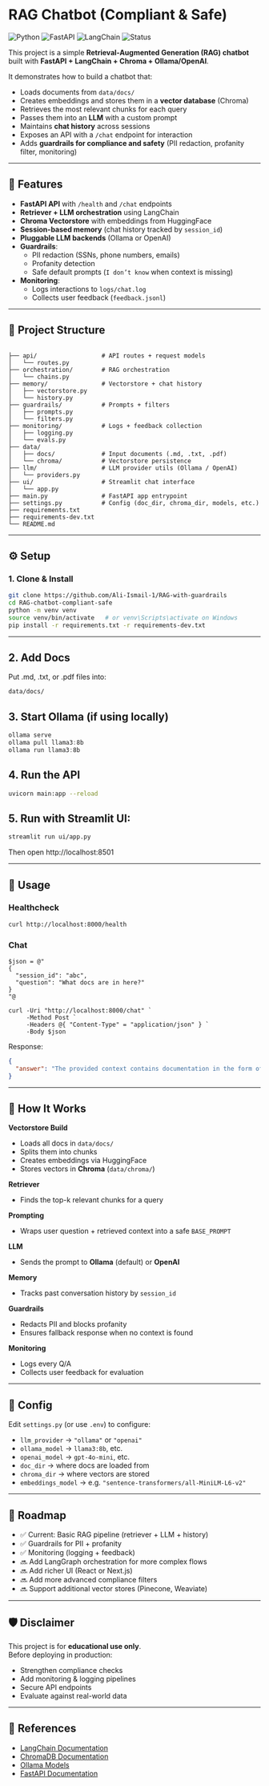 # RAG Chatbot (Compliant & Safe)

![Python](https://img.shields.io/badge/python-3.11-blue)
![FastAPI](https://img.shields.io/badge/FastAPI-0.115-green)
![LangChain](https://img.shields.io/badge/LangChain-0.2.14-yellow)
![Status](https://img.shields.io/badge/status-experimental-orange)

This project is a simple **Retrieval-Augmented Generation (RAG) chatbot** built with **FastAPI + LangChain + Chroma + Ollama/OpenAI**.  

It demonstrates how to build a chatbot that:
- Loads documents from `data/docs/`
- Creates embeddings and stores them in a **vector database** (Chroma)
- Retrieves the most relevant chunks for each query
- Passes them into an **LLM** with a custom prompt
- Maintains **chat history** across sessions
- Exposes an API with a `/chat` endpoint for interaction
- Adds **guardrails for compliance and safety** (PII redaction, profanity filter, monitoring)

---

## 🚀 Features


- **FastAPI API** with `/health` and `/chat` endpoints
- **Retriever + LLM orchestration** using LangChain
- **Chroma Vectorstore** with embeddings from HuggingFace
- **Session-based memory** (chat history tracked by `session_id`)
- **Pluggable LLM backends** (Ollama or OpenAI)
- **Guardrails**:
  - PII redaction (SSNs, phone numbers, emails)
  - Profanity detection
  - Safe default prompts (`I don’t know` when context is missing)
- **Monitoring**:
  - Logs interactions to `logs/chat.log`
  - Collects user feedback (`feedback.jsonl`)

---

## 📂 Project Structure
```

├── api/                  # API routes + request models
│   └── routes.py
├── orchestration/        # RAG orchestration
│   └── chains.py
├── memory/               # Vectorstore + chat history
│   ├── vectorstore.py
│   └── history.py
├── guardrails/           # Prompts + filters
│   ├── prompts.py
│   └── filters.py
├── monitoring/           # Logs + feedback collection
│   ├── logging.py
│   └── evals.py
├── data/
│   ├── docs/             # Input documents (.md, .txt, .pdf)
│   └── chroma/           # Vectorstore persistence
├── llm/                  # LLM provider utils (Ollama / OpenAI)
│   └── providers.py
├── ui/                   # Streamlit chat interface
│   └── app.py
├── main.py               # FastAPI app entrypoint
├── settings.py           # Config (doc_dir, chroma_dir, models, etc.)
├── requirements.txt
├── requirements-dev.txt
└── README.md
```

---

## ⚙️ Setup

### 1. Clone & Install
```bash
git clone https://github.com/Ali-Ismail-1/RAG-with-guardrails
cd RAG-chatbot-compliant-safe
python -m venv venv
source venv/bin/activate   # or venv\Scripts\activate on Windows
pip install -r requirements.txt -r requirements-dev.txt
```

---

## 2. Add Docs

Put .md, .txt, or .pdf files into:
```bash
data/docs/
```

## 3. Start Ollama (if using locally)
```powershell
ollama serve
ollama pull llama3:8b
ollama run llama3:8b
```

## 4. Run the API
```bash
uvicorn main:app --reload
```

## 5. Run with Streamlit UI:
```bash
streamlit run ui/app.py
```
Then open http://localhost:8501


---

## 📡 Usage

### Healthcheck
```bash
curl http://localhost:8000/health
```

### Chat
```
$json = @"
{
  "session_id": "abc",
  "question": "What docs are in here?"
}
"@

curl -Uri "http://localhost:8000/chat" `
     -Method Post `
     -Headers @{ "Content-Type" = "application/json" } `
     -Body $json

```

Response:
```json
{
  "answer": "The provided context contains documentation in the form of Python tips..."
}
```

---

## 🧩 How It Works

**Vectorstore Build**
- Loads all docs in `data/docs/`
- Splits them into chunks
- Creates embeddings via HuggingFace
- Stores vectors in **Chroma** (`data/chroma/`)

**Retriever**
- Finds the top-k relevant chunks for a query

**Prompting**
- Wraps user question + retrieved context into a safe `BASE_PROMPT`

**LLM**
- Sends the prompt to **Ollama** (default) or **OpenAI**

**Memory**
- Tracks past conversation history by `session_id`

**Guardrails**
- Redacts PII and blocks profanity
- Ensures fallback response when no context is found

**Monitoring**
- Logs every Q/A
- Collects user feedback for evaluation

---

## 🔧 Config

Edit `settings.py` (or use `.env`) to configure:

- `llm_provider` → `"ollama"` or `"openai"`
- `ollama_model` → `llama3:8b`, etc.
- `openai_model` → `gpt-4o-mini`, etc.
- `doc_dir` → where docs are loaded from
- `chroma_dir` → where vectors are stored
- `embeddings_model` → e.g. `"sentence-transformers/all-MiniLM-L6-v2"`

---

## 📌 Roadmap

- ✅ Current: Basic RAG pipeline (retriever + LLM + history)
- ✅ Guardrails for PII + profanity
- ✅ Monitoring (logging + feedback)
- 🔜 Add LangGraph orchestration for more complex flows  
- 🔜 Add richer UI (React or Next.js)
- 🔜 Add more advanced compliance filters
- 🔜 Support additional vector stores (Pinecone, Weaviate)  

---

## 🛡️ Disclaimer
This project is for **educational use only**.  
Before deploying in production:
- Strengthen compliance checks
- Add monitoring & logging pipelines
- Secure API endpoints
- Evaluate against real-world data

---

## 📖 References
- [LangChain Documentation](https://python.langchain.com/)
- [ChromaDB Documentation](https://docs.trychroma.com/)
- [Ollama Models](https://ollama.ai/library)
- [FastAPI Documentation](https://fastapi.tiangolo.com/)

